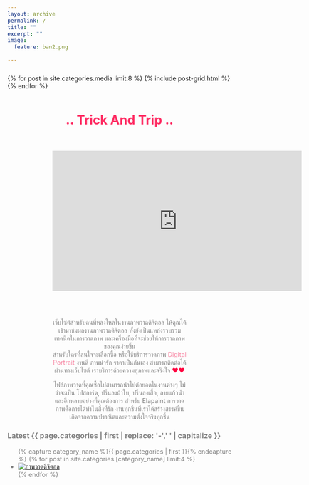 ```yaml
---
layout: archive
permalink: /
title: ""
excerpt: ""
image:
  feature: ban2.png

---
```


<div class="wrap" style="margin-top:5%">

<div class="titles">
{% for post in site.categories.media limit:8 %}
  {% include post-grid.html %}
{% endfor %}
</div><!-- /.titles -->
</div>

<div class="wrap" style="margin-top:10%; margin-bottom:10%; color: gray; background:  ">

<div class="content" style="margin-top:5%; margin-left: 20%; margin-right: 20%">
<center>

<h1><font color="#FE2E64">.. Trick And Trip ..</font></h1>
<br><br>

<center><iframe width="560" height="315" src="https://www.youtube.com/embed/OKN7eeNYHho" frameborder="0" allowfullscreen></iframe></center>

<br><br><p>
เว็บไซต์สำหรับคนที่หลงใหลในงานภาพวาดดิจิตอล ให้คุณได้เข้ามาชมผลงานภาพวาดดิจิตอล ทั้งยังเป็นแหล่งรวบรวมเทคนิคในการวาดภาพ และเครื่องมือที่จะช่วยให้การวาดภาพของคุณง่ายขึ้น <br>
สำหรับใครที่สนใจจะเลือกซื้อ หรือใช้บริการวาดภาพ <font color="#F7819F">Digital Portrait</font> งานดี ภาพน่ารัก ราคาเป็นกันเอง สามารถติดต่อได้ผ่านทางเว็บไซต์ เราบริการด้วยความสุภาพและจริงใจ <font color="#FF0040">♥♥</font></p>

<p>ไฟล์ภาพวาดที่คุณซื้อไปสามารถนำไปต่อยอดในงานต่างๆ ไม่ว่าจะเป็น โปสการ์ด, ปริ้นลงผ้าใบ, ปริ้นลงเสื้อ, ลายแก้วน้ำ และอีกหลายอย่างที่คุณต้องการ สำหรับ Elapaint การวาดภาพคือการได้ทำในสิ่งที่รัก งานทุกชิ้นที่เราได้สร้างสรรค์ขึ้น เกิดจากความปราณีตและความตั้งใจจริงทุกชิ้น</p>
</center>
</div>

<div class="archive-wrap">
  <h3>Latest {{ page.categories | first | replace: '-',' ' | capitalize }}</h3>
  <ul class="th-grid">
  {% capture category_name %}{{ page.categories | first }}{% endcapture %}
  {% for post in site.categories.[category_name] limit:4 %}
    <li><a href="{{ site.url }}{{ post.url }}" title="{{ post.title }}"><img src="{{ site.url }}/images/{{ post.image.thumb }}" alt="ภาพวาดดิจิตอล"></a></li>
  {% endfor %}
  </ul>
</div><!-- /.archive-wrap -->